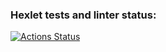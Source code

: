 ### Hexlet tests and linter status:
[![Actions Status](https://github.com/ArtemKaPetrakov/frontend-project-lvl1/workflows/hexlet-check/badge.svg)](https://github.com/ArtemKaPetrakov/frontend-project-lvl1/actions)